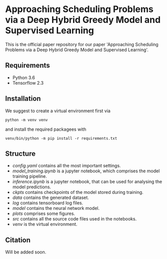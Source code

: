 # Approaching Scheduling Problems via a Deep Hybrid Greedy Model and Supervised Learning

This is the official paper repository for our paper 'Approaching Scheduling Problems via a Deep Hybrid Greedy Model and Supervised Learning'.

## Requirements 

- Python 3.6
- Tensorflow 2.3

## Installation

We suggest to create a virtual environment first via
```
python -m venv venv
```
and install the required packagees with
```
venv/bin/python -m pip install -r requirements.txt
```

## Structure 

- *config.yaml* contains all the most important settings.
- *model_training.ipynb* is a jupyter notebook, which comprises the model training pipeline.
- *inference.ipynb* is a jupyter notebook, that can be used for analysing the model predictions.
- *ckpts* contains checkpoints of the model stored during training.
- *data* contains the generated dataset.
- *log* contains tensorboard log files.
- *model* contains the neural network model.
- *plots* comprises some figures.
- *src* contains all the source code files used in the notebooks.
- *venv* is the virtual environment.

## Citation

Will be added soon.